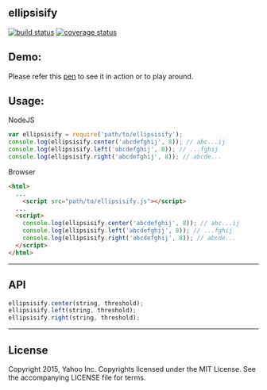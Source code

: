 ellipsisify
---

[![build status](https://travis-ci.org/sarbbottam/ellipsisify.svg?branch=master)](https://travis-ci.org/sarbbottam/ellipsisify)
[![coverage status](https://coveralls.io/repos/sarbbottam/ellipsisify/badge.svg?branch=master&service=github)](https://coveralls.io/github/sarbbottam/ellipsisify?branch=master)

## Demo:

Please refer this [pen](http://codepen.io/sarbbottam/full/JYKbXP/) to see it in action or to play around.

## Usage:

NodeJS

```js
var ellipsisify = require('path/to/ellipsisify');
console.log(ellipsisify.center('abcdefghij', 8)); // abc...ij
console.log(ellipsisify.left('abcdefghij', 8)); // ...fghij
console.log(ellipsisify.right('abcdefghij', 8)); // abcde...
```

Browser

```html
<html>
  ...
    <script src="path/to/ellipsisify.js"></script>
  ...
  <script>
    console.log(ellipsisify.center('abcdefghij', 8)); // abc...ij
    console.log(ellipsisify.left('abcdefghij', 8)); // ...fghij
    console.log(ellipsisify.right('abcdefghij', 8)); // abcde...
  </script>
</html>
```

---

## API

```js
ellipsisify.center(string, threshold);
ellipsisify.left(string, threshold);
ellipsisify.right(string, threshold);
```

---

## License

Copyright 2015, Yahoo Inc. Copyrights licensed under the MIT License. See the accompanying LICENSE file for terms.


